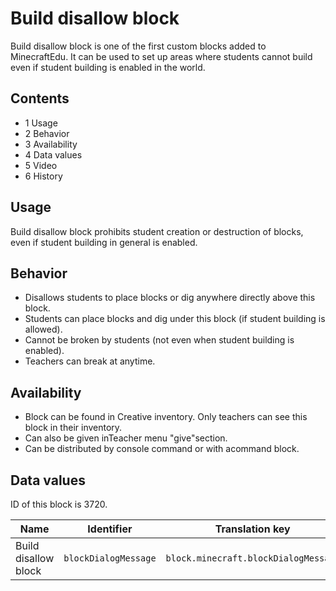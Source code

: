 # Build disallow block
Build disallow block is one of the first custom blocks added to MinecraftEdu. It can be used to set up areas where students cannot build even if student building is enabled in the world.

## Contents
- 1 Usage
- 2 Behavior
- 3 Availability
- 4 Data values
- 5 Video
- 6 History

## Usage
Build disallow block prohibits student creation or destruction of blocks, even if student building in general is enabled.

## Behavior
- Disallows students to place blocks or dig anywhere directly above this block.
- Students can place blocks and dig under this block (if student building is allowed).
- Cannot be broken by students (not even when student building is enabled).
- Teachers can break at anytime.

## Availability
- Block can be found in Creative inventory. Only teachers can see this block in their inventory.
- Can also be given inTeacher menu "give"section.
- Can be distributed by console command or with acommand block.

## Data values
ID of this block is 3720.

| Name                 | Identifier           | Translation key                      |
|----------------------|----------------------|--------------------------------------|
| Build disallow block | `blockDialogMessage` | `block.minecraft.blockDialogMessage` |

